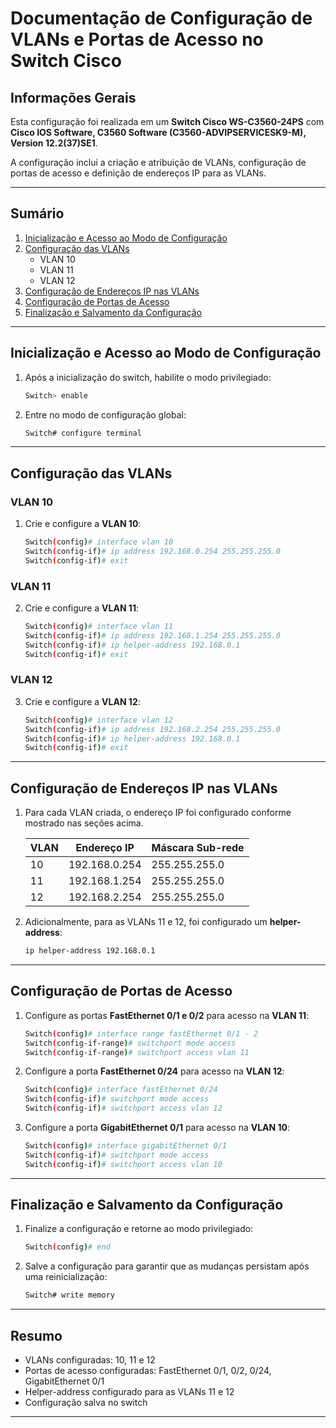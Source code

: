 # Documentação de Configuração de VLANs e Portas de Acesso no Switch Cisco

## Informações Gerais

Esta configuração foi realizada em um **Switch Cisco WS-C3560-24PS** com **Cisco IOS Software, C3560 Software (C3560-ADVIPSERVICESK9-M), Version 12.2(37)SE1**.

A configuração inclui a criação e atribuição de VLANs, configuração de portas de acesso e definição de endereços IP para as VLANs.

---

## Sumário

1. [Inicialização e Acesso ao Modo de Configuração](#inicialização-e-acesso-ao-modo-de-configuração)
2. [Configuração das VLANs](#configuração-das-vlans)
    - VLAN 10
    - VLAN 11
    - VLAN 12
3. [Configuração de Endereços IP nas VLANs](#configuração-de-endereços-ip-nas-vlans)
4. [Configuração de Portas de Acesso](#configuração-de-portas-de-acesso)
5. [Finalização e Salvamento da Configuração](#finalização-e-salvamento-da-configuração)

---

## Inicialização e Acesso ao Modo de Configuração

1. Após a inicialização do switch, habilite o modo privilegiado:
    ```bash
    Switch> enable
    ```

2. Entre no modo de configuração global:
    ```bash
    Switch# configure terminal
    ```

---

## Configuração das VLANs

### VLAN 10

1. Crie e configure a **VLAN 10**:
    ```bash
    Switch(config)# interface vlan 10
    Switch(config-if)# ip address 192.168.0.254 255.255.255.0
    Switch(config-if)# exit
    ```

### VLAN 11

2. Crie e configure a **VLAN 11**:
    ```bash
    Switch(config)# interface vlan 11
    Switch(config-if)# ip address 192.168.1.254 255.255.255.0
    Switch(config-if)# ip helper-address 192.168.0.1
    Switch(config-if)# exit
    ```

### VLAN 12

3. Crie e configure a **VLAN 12**:
    ```bash
    Switch(config)# interface vlan 12
    Switch(config-if)# ip address 192.168.2.254 255.255.255.0
    Switch(config-if)# ip helper-address 192.168.0.1
    Switch(config-if)# exit
    ```

---

## Configuração de Endereços IP nas VLANs

1. Para cada VLAN criada, o endereço IP foi configurado conforme mostrado nas seções acima.

    | VLAN | Endereço IP           | Máscara Sub-rede   |
    |------|-----------------------|--------------------|
    | 10   | 192.168.0.254         | 255.255.255.0      |
    | 11   | 192.168.1.254         | 255.255.255.0      |
    | 12   | 192.168.2.254         | 255.255.255.0      |

2. Adicionalmente, para as VLANs 11 e 12, foi configurado um **helper-address**:
    ```bash
    ip helper-address 192.168.0.1
    ```

---

## Configuração de Portas de Acesso

1. Configure as portas **FastEthernet 0/1 e 0/2** para acesso na **VLAN 11**:
    ```bash
    Switch(config)# interface range fastEthernet 0/1 - 2
    Switch(config-if-range)# switchport mode access
    Switch(config-if-range)# switchport access vlan 11
    ```

2. Configure a porta **FastEthernet 0/24** para acesso na **VLAN 12**:
    ```bash
    Switch(config)# interface fastEthernet 0/24
    Switch(config-if)# switchport mode access
    Switch(config-if)# switchport access vlan 12
    ```

3. Configure a porta **GigabitEthernet 0/1** para acesso na **VLAN 10**:
    ```bash
    Switch(config)# interface gigabitEthernet 0/1
    Switch(config-if)# switchport mode access
    Switch(config-if)# switchport access vlan 10
    ```

---

## Finalização e Salvamento da Configuração

1. Finalize a configuração e retorne ao modo privilegiado:
    ```bash
    Switch(config)# end
    ```

2. Salve a configuração para garantir que as mudanças persistam após uma reinicialização:
    ```bash
    Switch# write memory
    ```

---

## Resumo

- VLANs configuradas: 10, 11 e 12
- Portas de acesso configuradas: FastEthernet 0/1, 0/2, 0/24, GigabitEthernet 0/1
- Helper-address configurado para as VLANs 11 e 12
- Configuração salva no switch

---
